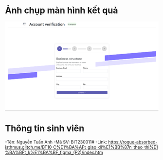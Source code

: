 # Ảnh chụp màn hình kết quả

![Hình ảnh kết quả](ketqua.png)

# Thông tin sinh viên
-Tên: Nguyễn Tuấn Anh
-Mã SV: BIT230011#
-Link: https://rogue-absorbed-isthmus.glitch.me/BT10_C%E1%BA%AFt_giao_di%E1%BB%87n_theo_thi%E1%BA%BFt_k%E1%BA%BF_figma_(P2)/index.htm
